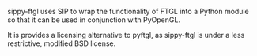sippy-ftgl uses SIP to wrap the functionality of FTGL into a Python module so that it can be used in conjunction with PyOpenGL.

It is provides a licensing alternative to pyftgl, as sippy-ftgl is under a less restrictive, modified BSD license.